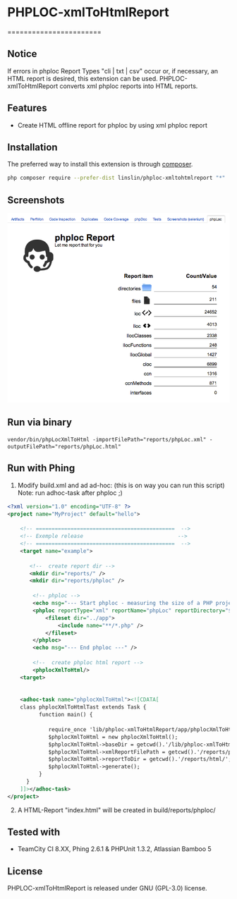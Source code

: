 # PHPLOC-xmlToHtmlReport
=======================

## Notice
If errors in phploc Report Types "cli | txt | csv" occur or, if necessary, an HTML report is desired, this extension can be used. 
PHPLOC-xmlToHtmlReport converts xml phploc reports into HTML reports.

## Features

- Create HTML offline report for phploc by using xml phploc report

## Installation

The preferred way to install this extension is through [composer](http://getcomposer.org/download/).

```bash
php composer require --prefer-dist linslin/phploc-xmltohtmlreport "*"
```

## Screenshots

![ScreenShot](https://raw.githubusercontent.com/linslin/phploc-xmlToHtmlReport/master/art/screen1.png)


## Run via binary
```
vendor/bin/phpLocXmlToHtml -importFilePath="reports/phpLoc.xml" -outputFilePath="reports/phpLoc.html"
```

## Run with Phing

1. Modify build.xml and ad ad-hoc: (this is on way you can run this script) Note: run adhoc-task after phploc ;)
```xml
<?xml version="1.0" encoding="UTF-8" ?>
<project name="MyProject" default="hello">

    <!-- ============================================  -->
    <!-- Exemple release                              -->
    <!-- ============================================  -->
    <target name="example">
    
       <!--  create report dir -->
       <mkdir dir="reports/" />
       <mkdir dir="reports/phploc" />
       
        <!-- phploc -->
        <echo msg="--- Start phploc - measuring the size of a PHP project. ---" />
        <phploc reportType="xml" reportName="phpLoc" reportDirectory="${phing.dir}/reports" countTests="true">
            <fileset dir="../app">
                <include name="**/*.php" />
            </fileset>
        </phploc>
        <echo msg="--- End phploc ---" />
    
        <!--  create phploc html report -->
        <phplocXmlToHtml/>
    <target> 
        

    <adhoc-task name="phplocXmlToHtml"><![CDATA[
    class phplocXmlToHtmlTast extends Task {
          function main() {
          
             require_once 'lib/phploc-xmlToHtmlReport/app/phplocXmlToHtml.php';
             $phplocXmlToHtml = new phplocXmlToHtml();
             $phplocXmlToHtml->baseDir = getcwd().'/lib/phploc-xmlToHtmlReport/app'; // absolute/relative path of lib.
             $phplocXmlToHtml->xmlReportFilePath = getcwd().'/reports/phpLoc.xml'; //input dir of phploc xml report
             $phplocXmlToHtml->reportToDir = getcwd().'/reports/html/'; //output of dir of HTML Report
             $phplocXmlToHtml->generate();
          }
      }
    ]]></adhoc-task>
</project> 
```

2. A HTML-Report "index.html" will be created in build/reports/phploc/


## Tested with

- TeamCity CI 8.XX, Phing 2.6.1 & PHPUnit 1.3.2, Atlassian Bamboo 5

## License
PHPLOC-xmlToHtmlReport is released under GNU (GPL-3.0) license.

